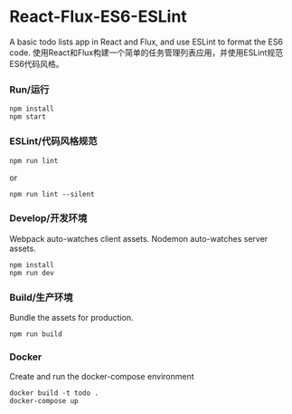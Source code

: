 # React-Flux-ES6-ESLint
A basic todo lists app in React and Flux, and use ESLint to format the ES6 code.
使用React和Flux构建一个简单的任务管理列表应用，并使用ESLint规范ES6代码风格。

### Run/运行

```
npm install
npm start
```

### ESLint/代码风格规范
```
npm run lint
```
or
```
npm run lint --silent
```

### Develop/开发环境

Webpack auto-watches client assets.
Nodemon auto-watches server assets.

```
npm install
npm run dev
```

### Build/生产环境

Bundle the assets for production.

```
npm run build
```

### Docker

Create and run the docker-compose environment

```
docker build -t todo .
docker-compose up
```

